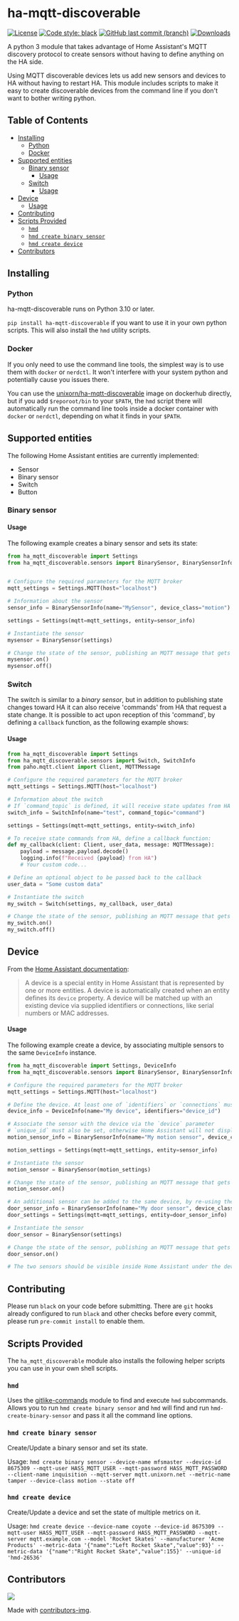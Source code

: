 # ha-mqtt-discoverable

[![License](https://img.shields.io/github/license/unixorn/ha-mqtt-discoverable.svg)](https://opensource.org/license/apache-2-0/)
[![Code style: black](https://img.shields.io/badge/code%20style-black-000000.svg)](https://github.com/psf/black)
[![GitHub last commit (branch)](https://img.shields.io/github/last-commit/unixorn/ha-mqtt-discoverable/main.svg)](https://github.com/unixorn/ha-mqtt-discoverable)
[![Downloads](https://static.pepy.tech/badge/ha-mqtt-discoverable)](https://pepy.tech/project/ha-mqtt-discoverable)

A python 3 module that takes advantage of Home Assistant's MQTT discovery protocol to create sensors without having to define anything on the HA side.

Using MQTT discoverable devices lets us add new sensors and devices to HA without having to restart HA. This module includes scripts to make it easy to create discoverable devices from the command line if you don't want to bother writing python.

<!-- START doctoc generated TOC please keep comment here to allow auto update -->
<!-- DON'T EDIT THIS SECTION, INSTEAD RE-RUN doctoc TO UPDATE -->
## Table of Contents

- [Installing](#installing)
  - [Python](#python)
  - [Docker](#docker)
- [Supported entities](#supported-entities)
  - [Binary sensor](#binary-sensor)
    - [Usage](#usage)
  - [Switch](#switch)
    - [Usage](#usage-1)
- [Device](#device)
    - [Usage](#usage-2)
- [Contributing](#contributing)
- [Scripts Provided](#scripts-provided)
  - [`hmd`](#hmd)
  - [`hmd create binary sensor`](#hmd-create-binary-sensor)
  - [`hmd create device`](#hmd-create-device)
- [Contributors](#contributors)

<!-- END doctoc generated TOC please keep comment here to allow auto update -->

## Installing

### Python

ha-mqtt-discoverable runs on Python 3.10 or later.

`pip install ha-mqtt-discoverable` if you want to use it in your own python scripts. This will also install the `hmd` utility scripts.

### Docker

If you only need to use the command line tools, the simplest way is to use them with `docker` or `nerdctl`. It won't interfere with your system python and potentially cause you issues there.

You can use the [unixorn/ha-mqtt-discoverable](https://hub.docker.com/repository/docker/unixorn/ha-mqtt-discoverable) image on dockerhub directly, but if you add `$reporoot/bin` to your `$PATH`, the `hmd` script there will automatically run the command line tools inside a docker container with `docker` or `nerdctl`, depending on what it finds in your `$PATH`.

## Supported entities

The following Home Assistant entities are currently implemented:

- Sensor
- Binary sensor
- Switch
- Button

### Binary sensor

#### Usage

The following example creates a binary sensor and sets its state:

```py
from ha_mqtt_discoverable import Settings
from ha_mqtt_discoverable.sensors import BinarySensor, BinarySensorInfo


# Configure the required parameters for the MQTT broker
mqtt_settings = Settings.MQTT(host="localhost")

# Information about the sensor
sensor_info = BinarySensorInfo(name="MySensor", device_class="motion")

settings = Settings(mqtt=mqtt_settings, entity=sensor_info)

# Instantiate the sensor
mysensor = BinarySensor(settings)

# Change the state of the sensor, publishing an MQTT message that gets picked up by HA
mysensor.on()
mysensor.off()

```

### Switch

The switch is similar to a _binary sensor_, but in addition to publishing state changes toward HA it can also receive 'commands' from HA that request a state change.
It is possible to act upon reception of this 'command', by defining a `callback` function, as the following example shows:

#### Usage

```py
from ha_mqtt_discoverable import Settings
from ha_mqtt_discoverable.sensors import Switch, SwitchInfo
from paho.mqtt.client import Client, MQTTMessage

# Configure the required parameters for the MQTT broker
mqtt_settings = Settings.MQTT(host="localhost")

# Information about the switch
# If `command_topic` is defined, it will receive state updates from HA
switch_info = SwitchInfo(name="test", command_topic="command")

settings = Settings(mqtt=mqtt_settings, entity=switch_info)

# To receive state commands from HA, define a callback function:
def my_callback(client: Client, user_data, message: MQTTMessage):
    payload = message.payload.decode()
    logging.info(f"Received {payload} from HA")
    # Your custom code...

# Define an optional object to be passed back to the callback
user_data = "Some custom data"

# Instantiate the switch
my_switch = Switch(settings, my_callback, user_data)

# Change the state of the sensor, publishing an MQTT message that gets picked up by HA
my_switch.on()
my_switch.off()

```

## Device
From the [Home Assistant documentation](https://developers.home-assistant.io/docs/device_registry_index):
> A device is a special entity in Home Assistant that is represented by one or more entities.
A device is automatically created when an entity defines its `device` property.
A device will be matched up with an existing device via supplied identifiers or connections, like serial numbers or MAC addresses.

#### Usage

The following example create a device, by associating multiple sensors to the same `DeviceInfo` instance.

```py
from ha_mqtt_discoverable import Settings, DeviceInfo
from ha_mqtt_discoverable.sensors import BinarySensor, BinarySensorInfo

# Configure the required parameters for the MQTT broker
mqtt_settings = Settings.MQTT(host="localhost")

# Define the device. At least one of `identifiers` or `connections` must be supplied
device_info = DeviceInfo(name="My device", identifiers="device_id")

# Associate the sensor with the device via the `device` parameter
# `unique_id` must also be set, otherwise Home Assistant will not display the device in the UI
motion_sensor_info = BinarySensorInfo(name="My motion sensor", device_class="motion", unique_id="my_motion_sensor", device=device_info)

motion_settings = Settings(mqtt=mqtt_settings, entity=sensor_info)

# Instantiate the sensor
motion_sensor = BinarySensor(motion_settings)

# Change the state of the sensor, publishing an MQTT message that gets picked up by HA
motion_sensor.on()

# An additional sensor can be added to the same device, by re-using the DeviceInfo instance previously defined
door_sensor_info = BinarySensorInfo(name="My door sensor", device_class="door", unique_id="my_door_sensor", device=device_info)
door_settings = Settings(mqtt=mqtt_settings, entity=door_sensor_info)

# Instantiate the sensor
door_sensor = BinarySensor(settings)

# Change the state of the sensor, publishing an MQTT message that gets picked up by HA
door_sensor.on()

# The two sensors should be visible inside Home Assistant under the device `My device`
```

## Contributing

Please run `black` on your code before submitting. There are `git` hooks already configured to run `black` and other checks before every commit, please run `pre-commit install` to enable them.

## Scripts Provided

The `ha_mqtt_discoverable` module also installs the following helper scripts you can use in your own shell scripts.

### `hmd`

Uses the [gitlike-commands](https://github.com/unixorn/gitlike-commands/) module to find and execute `hmd` subcommands. Allows you to run `hmd create binary sensor` and `hmd` will find and run `hmd-create-binary-sensor` and pass it all the command line options.

### `hmd create binary sensor`

Create/Update a binary sensor and set its state.

Usage: `hmd create binary sensor --device-name mfsmaster --device-id 8675309 --mqtt-user HASS_MQTT_USER --mqtt-password HASS_MQTT_PASSWORD --client-name inquisition --mqtt-server mqtt.unixorn.net --metric-name tamper --device-class motion --state off`

### `hmd create device`

Create/Update a device and set the state of multiple metrics on it.

Usage: `hmd create device --device-name coyote --device-id 8675309 --mqtt-user HASS_MQTT_USER --mqtt-password HASS_MQTT_PASSWORD --mqtt-server mqtt.example.com --model 'Rocket Skates' --manufacturer 'Acme Products' --metric-data '{"name":"Left Rocket Skate","value":93}' --metric-data '{"name":"Right Rocket Skate","value":155}' --unique-id 'hmd-26536'`

## Contributors

<a href="https://github.com/unixorn/ha-mqtt-discoverable/graphs/contributors">
  <img src="https://contributors-img.web.app/image?repo=unixorn/ha-mqtt-discoverable" />
</a>

Made with [contributors-img](https://contributors-img.web.app).
